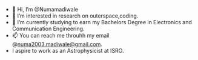 - 👋 Hi, I’m @Numamadiwale
- 👀 I’m interested in research on outerspace,coding.
- 🌱 I’m currently studying to earn my Bachelors Degree in Electronics and Communication Engineering.
- 📫 You can reach me throuhh my email @numa2003.madiwale@gmail.com.
- I aspire to work as an Astrophysicist at ISRO.

<!---
Numamadiwale/Numamadiwale is a ✨ special ✨ repository because its `README.md` (this file) appears on your GitHub profile.
You can click the Preview link to take a look at your changes.
--->
